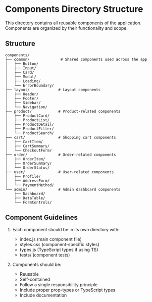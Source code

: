 # Components Directory Structure

This directory contains all reusable components of the application. Components are organized by their functionality and scope.

## Structure

```
components/
├── common/              # Shared components used across the app
│   ├── Button/
│   ├── Input/
│   ├── Card/
│   ├── Modal/
│   ├── Loading/
│   └── ErrorBoundary/
├── layout/             # Layout components
│   ├── Header/
│   ├── Footer/
│   ├── Sidebar/
│   └── Navigation/
├── product/            # Product-related components
│   ├── ProductCard/
│   ├── ProductList/
│   ├── ProductDetail/
│   ├── ProductFilter/
│   └── ProductSearch/
├── cart/               # Shopping cart components
│   ├── CartItem/
│   ├── CartSummary/
│   └── CheckoutForm/
├── order/              # Order-related components
│   ├── OrderItem/
│   ├── OrderSummary/
│   └── OrderStatus/
├── user/               # User-related components
│   ├── Profile/
│   ├── AddressForm/
│   └── PaymentMethod/
└── admin/              # Admin dashboard components
    ├── Dashboard/
    ├── DataTable/
    └── FormControls/
```

## Component Guidelines

1. Each component should be in its own directory with:
   - index.js (main component file)
   - styles.css (component-specific styles)
   - types.js (TypeScript types if using TS)
   - tests/ (component tests)

2. Components should be:
   - Reusable
   - Self-contained
   - Follow a single responsibility principle
   - Include proper prop-types or TypeScript types
   - Include documentation 